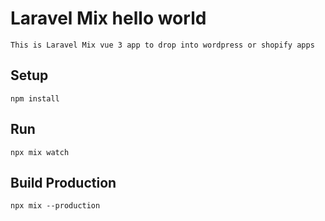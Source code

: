 # Laravel Mix hello world
`This is Laravel Mix vue 3 app to drop into wordpress or shopify apps`
## Setup
`npm install`

## Run
`npx mix watch`

## Build Production
`npx mix --production`

